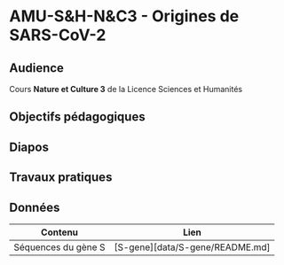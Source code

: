 # AMU-S&H-N&C3 - Origines de SARS-CoV-2


## Audience

Cours **Nature et Culture 3** de la Licence Sciences et Humanités


## Objectifs pédagogiques



## Diapos

## Travaux pratiques

## Données


| Contenu | Lien |
|------------------|-------------------------------|
| Séquences du gène S | [S-gene][data/S-gene/README.md] |
